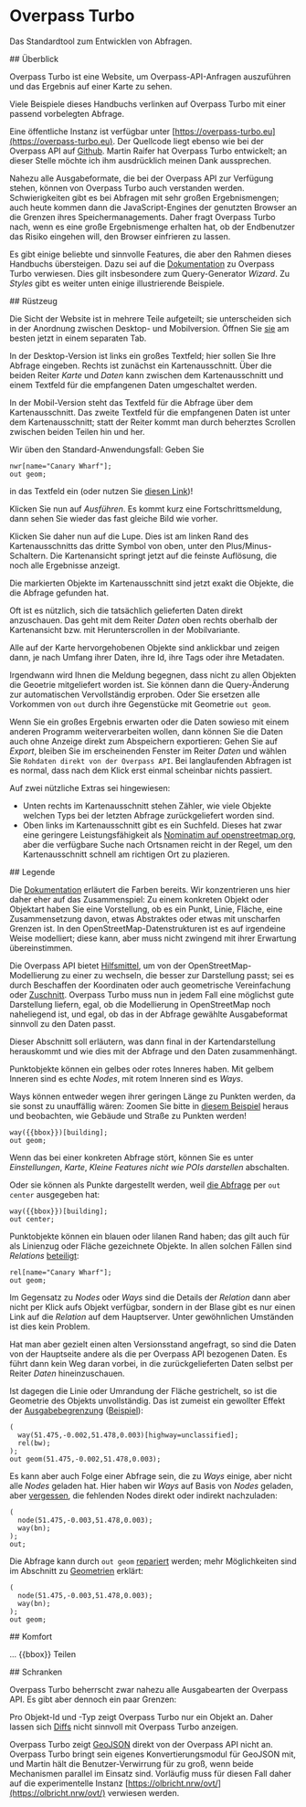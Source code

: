 Overpass Turbo
==============

Das Standardtool zum Entwicklen von Abfragen.

<a name="overview"/>
## Überblick

Overpass Turbo ist eine Website,
um Overpass-API-Anfragen auszuführen
und das Ergebnis auf einer Karte zu sehen.

Viele Beispiele dieses Handbuchs verlinken auf Overpass Turbo mit einer passend vorbelegten Abfrage.

Eine öffentliche Instanz ist verfügbar unter [https://overpass-turbo.eu](https://overpass-turbo.eu).
Der Quellcode liegt ebenso wie bei der Overpass API auf [Github](https://github.com/tyrasd/overpass-turbo).
Martin Raifer hat Overpass Turbo entwickelt;
an dieser Stelle möchte ich ihm ausdrücklich meinen Dank aussprechen.

Nahezu alle Ausgabeformate,
die bei der Overpass API zur Verfügung stehen,
können von Overpass Turbo auch verstanden werden.
Schwierigkeiten gibt es bei Abfragen mit sehr großen Ergebnismengen;
auch heute kommen dann die JavaScript-Engines der genutzten Browser an die Grenzen ihres Speichermanagements.
Daher fragt Overpass Turbo nach,
wenn es eine große Ergebnismenge erhalten hat,
ob der Endbenutzer das Risiko eingehen will, den Browser einfrieren zu lassen.

Es gibt einige beliebte und sinnvolle Features,
die aber den Rahmen dieses Handbuchs übersteigen.
Dazu sei auf die [Dokumentation](https://wiki.openstreetmap.org/wiki/DE:Overpass_turbo) zu Overpass Turbo verwiesen.
Dies gilt insbesondere zum Query-Generator _Wizard_.
Zu _Styles_ gibt es weiter unten einige illustrierende Beispiele.

<a name="basics"/>
## Rüstzeug

Die Sicht der Website ist in mehrere Teile aufgeteilt;
sie unterscheiden sich in der Anordnung zwischen Desktop- und Mobilversion.
Öffnen Sie [sie](https://overpass-turbo.eu) am besten jetzt in einem separaten Tab.

In der Desktop-Version ist links ein großes Textfeld;
hier sollen Sie Ihre Abfrage eingeben.
Rechts ist zunächst ein Kartenausschnitt.
Über die beiden Reiter _Karte_ und _Daten_ kann zwischen dem Kartenausschnitt
und einem Textfeld für die empfangenen Daten umgeschaltet werden.

In der Mobil-Version steht das Textfeld für die Abfrage über dem Kartenausschnitt.
Das zweite Textfeld für die empfangenen Daten ist unter dem Kartenausschnitt;
statt der Reiter kommt man durch beherztes Scrollen zwischen beiden Teilen hin und her.

Wir üben den Standard-Anwendungsfall:
Geben Sie

    nwr[name="Canary Wharf"];
    out geom;

in das Textfeld ein (oder nutzen Sie [diesen Link](https://overpass-turbo.eu/?lat=51.4775&lon=0.0&zoom=18&Q=nwr%5Bname%3D%22Canary%20Wharf%22%5D%3B%0Aout%20geom%3B))!

Klicken Sie nun auf _Ausführen_.
Es kommt kurz eine Fortschrittsmeldung,
dann sehen Sie wieder das fast gleiche Bild wie vorher.

Klicken Sie daher nun auf die Lupe.
Dies ist am linken Rand des Kartenausschnitts das dritte Symbol von oben, unter den Plus/Minus-Schaltern.
Die Kartenansicht springt jetzt auf die feinste Auflösung,
die noch alle Ergebnisse anzeigt.

Die markierten Objekte im Kartenausschnitt sind jetzt exakt die Objekte,
die die Abfrage gefunden hat.

Oft ist es nützlich,
sich die tatsächlich gelieferten Daten direkt anzuschauen.
Das geht mit dem Reiter _Daten_ oben rechts oberhalb der Kartenansicht
bzw. mit Herunterscrollen in der Mobilvariante.

Alle auf der Karte hervorgehobenen Objekte sind anklickbar und zeigen dann,
je nach Umfang ihrer Daten,
ihre Id, ihre Tags oder ihre Metadaten.

Irgendwann wird Ihnen die Meldung begegnen,
dass nicht zu allen Objekten die Geoetrie mitgeliefert worden ist.
Sie können dann die Query-Änderung zur automatischen Vervollständig erproben.
Oder Sie ersetzen alle Vorkommen von ``out`` durch ihre Gegenstücke mit Geometrie ``out geom``.

Wenn Sie ein großes Ergebnis erwarten
oder die Daten sowieso mit einem anderen Programm weiterverarbeiten wollen,
dann können Sie die Daten auch ohne Anzeige direkt zum Abspeichern exportieren:
Gehen Sie auf _Export_,
bleiben Sie im erscheinenden Fenster im Reiter _Daten_
und wählen Sie ``Rohdaten direkt von der Overpass API``.
Bei langlaufenden Abfragen ist es normal,
dass nach dem Klick erst einmal scheinbar nichts passiert.

Auf zwei nützliche Extras sei hingewiesen:

- Unten rechts im Kartenausschnitt stehen Zähler,
  wie viele Objekte welchen Typs bei der letzten Abfrage zurückgeliefert worden sind.
- Oben links im Kartenausschnitt gibt es ein Suchfeld.
  Dieses hat zwar eine geringere Leistungsfähigkeit als [Nominatim auf openstreetmap.org](../criteria/nominatim.md),
  aber die verfügbare Suche nach Ortsnamen reicht in der Regel,
  um den Kartenausschnitt schnell am richtigen Ort zu plazieren.

<a name="symbols"/>
## Legende

Die [Dokumentation](https://wiki.openstreetmap.org/wiki/DE:Overpass_turbo) erläutert die Farben bereits.
Wir konzentrieren uns hier daher eher auf das Zusammenspiel:
Zu einem konkreten Objekt oder Objektart haben Sie eine Vorstellung,
ob es ein Punkt, Linie, Fläche, eine Zusammensetzung davon, etwas Abstraktes oder etwas mit unscharfen Grenzen ist.
In den OpenStreetMap-Datenstrukturen ist es auf irgendeine Weise modelliert;
diese kann, aber muss nicht zwingend mit ihrer Erwartung übereinstimmen.

Die Overpass API bietet [Hilfsmittel](formats.md#extras),
um von der OpenStreetMap-Modellierung zu einer zu wechseln,
die besser zur Darstellung passt;
sei es durch Beschaffen der Koordinaten oder auch geometrische Vereinfachung oder [Zuschnitt](../full_data/bbox.md#crop).
Overpass Turbo muss nun in jedem Fall eine möglichst gute Darstellung liefern,
egal, ob die Modellierung in OpenStreetMap noch naheliegend ist,
und egal, ob das in der Abfrage gewählte Ausgabeformat sinnvoll zu den Daten passt.

Dieser Abschnitt soll erläutern,
was dann final in der Kartendarstellung herauskommt
und wie dies mit der Abfrage und den Daten zusammenhängt.

Punktobjekte können ein gelbes oder rotes Inneres haben.
Mit gelbem Inneren sind es echte _Nodes_,
mit rotem Inneren sind es _Ways_.

Ways können entweder wegen ihrer geringen Länge zu Punkten werden,
da sie sonst zu unauffällig wären:
Zoomen Sie bitte in [diesem Beispiel](https://overpass-turbo.eu/?lat=51.477&lon=0.0&zoom=19&Q=way%28%7B%7Bbbox%7D%7D%29%5Bbuilding%5D%3B%0Aout%20geom%3B) heraus
und beobachten, wie Gebäude und Straße zu Punkten werden!

    way({{bbox}})[building];
    out geom;

Wenn das bei einer konkreten Abfrage stört,
können Sie es unter _Einstellungen_, _Karte_, _Kleine Features nicht wie POIs darstellen_ abschalten.

Oder sie können als Punkte dargestellt werden,
weil [die Abfrage](https://overpass-turbo.eu/?lat=51.477&lon=0.0&zoom=19&Q=way%28%7B%7Bbbox%7D%7D%29%5Bbuilding%5D%3B%0Aout%20center%3B) per ``out center`` ausgegeben hat:

    way({{bbox}})[building];
    out center;

Punktobjekte können ein blauen oder lilanen Rand haben;
das gilt auch für als Linienzug oder Fläche gezeichnete Objekte.
In allen solchen Fällen sind _Relations_ [beteiligt](https://overpass-turbo.eu/?lat=51.5045&lon=-0.0195&zoom=17&Q=rel%5Bname%3D%22Canary%20Wharf%22%5D%3B%0Aout%20geom%3B):

    rel[name="Canary Wharf"];
    out geom;

Im Gegensatz zu _Nodes_ oder _Ways_ sind die Details der _Relation_ dann aber nicht per Klick aufs Objekt verfügbar,
sondern in der Blase gibt es nur einen Link auf die _Relation_ auf dem Hauptserver.
Unter gewöhnlichen Umständen ist dies kein Problem.

Hat man aber gezielt einen alten Versionsstand angefragt,
so sind die Daten von der Hauptseite andere als die per Overpass API bezogenen Daten.
Es führt dann kein Weg daran vorbei,
in die zurückgelieferten Daten selbst per Reiter _Daten_ hineinzuschauen.

Ist dagegen die Linie oder Umrandung der Fläche gestrichelt,
so ist die Geometrie des Objekts unvollständig.
Das ist zumeist ein gewollter Effekt der [Ausgabebegrenzung](../full_data/bbox.md#crop) ([Beispiel](https://overpass-turbo.eu/?lat=51.4765&lon=0.0&zoom=16&Q=%28%0A%20%20way%2851%2E475%2C%2D0%2E002%2C51%2E478%2C0%2E003%29%5Bhighway%3Dunclassified%5D%3B%0A%20%20rel%28bw%29%3B%0A%29%3B%0Aout%20geom%2851%2E475%2C%2D0%2E002%2C51%2E478%2C0%2E003%29%3B)):

    (
      way(51.475,-0.002,51.478,0.003)[highway=unclassified];
      rel(bw);
    );
    out geom(51.475,-0.002,51.478,0.003);

Es kann aber auch Folge einer Abfrage sein,
die zu _Ways_ einige, aber nicht alle _Nodes_ geladen hat.
Hier haben wir _Ways_ auf Basis von _Nodes_ geladen,
aber [vergessen](https://overpass-turbo.eu/?lat=51.4765&lon=0.0&zoom=17&Q=%28%0A%20%20node%2851%2E475%2C%2D0%2E003%2C51%2E478%2C0%2E003%29%3B%0A%20%20way%28bn%29%3B%0A%29%3B%0Aout%3B), die fehlenden Nodes direkt oder indirekt nachzuladen:

    (
      node(51.475,-0.003,51.478,0.003);
      way(bn);
    );
    out;

Die Abfrage kann durch ``out geom`` [repariert](https://overpass-turbo.eu/?lat=51.4765&lon=0.0&zoom=17&Q=%28%0A%20%20node%2851%2E475%2C%2D0%2E003%2C51%2E478%2C0%2E003%29%3B%0A%20%20way%28bn%29%3B%0A%29%3B%0Aout%20geom%3B) werden;
mehr Möglichkeiten sind im Abschnitt zu [Geometrien](../full_data/osm_types.md#nodes_ways) erklärt:

    (
      node(51.475,-0.003,51.478,0.003);
      way(bn);
    );
    out geom;

<a name="convenience"/>
## Komfort

...
{{bbox}}
Teilen

<a name="limitations"/>
## Schranken

Overpass Turbo beherrscht zwar nahezu alle Ausgabearten der Overpass API.
Es gibt aber dennoch ein paar Grenzen:

Pro Objekt-Id und -Typ zeigt Overpass Turbo nur ein Objekt an.
Daher lassen sich [Diffs](../target/diffs.md) nicht sinnvoll mit Overpass Turbo anzeigen.

Overpass Turbo zeigt [GeoJSON](../targets/formats.md#json) direkt von der Overpass API nicht an.
Overpass Turbo bringt sein eigenes Konvertierungsmodul für GeoJSON mit,
und Martin hält die Benutzer-Verwirrung für zu groß,
wenn beide Mechanismen parallel im Einsatz sind.
Vorläufig muss für diesen Fall daher auf die experimentelle Instanz [https://olbricht.nrw/ovt/](https://olbricht.nrw/ovt/) verwiesen werden.
